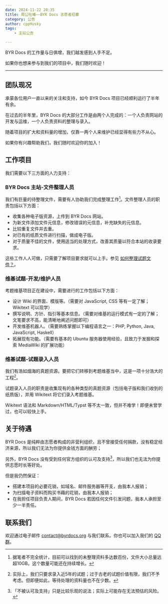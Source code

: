 ```yaml
---
date: 2024-11-22 20:35
title: 周公吐哺——BYR Docs 志愿者招募
category: 公告
author: cppHusky
tags:
    - 主站公告

---
```


BYR Docs 的工作量与日俱增，我们越发感到人手不足。

如果你也想来参与到我们的项目中，我们随时欢迎！

---

<PostDetail>

## 团队现况

承蒙各位用户一直以来的关注和支持，如今 BYR Docs 项目已经顺利运行了半年有余。

在过去的半年里，BYR Docs 的大部分工作是由两个人完成的：一个人负责网站的开发与运维，一个人负责资料的整理与录入。

随着项目的扩大和资料量的增加，仅靠一两个人来维护已经显得有些力不从心。

如果你有兴趣帮助我们，我们随时欢迎你的加入！

## 工作项目

我们需要以下三方面的人力支持：

### BYR Docs 主站-文件整理人员

我们有巨量的待整理文件，需要有人协助我们完成整理工作[^1]。文件整理人员的职责包括以下方面：

- 收集各种电子版资源，上传到 BYR Docs 网站。
- 为新文件添加文件元信息，修改错误的元信息，补充缺失的元信息。
- 比较重复文件并去重。
- 对已有的纸质文件进行扫描，做成电子版。
- 对于质量不佳的文件，使用适当的处理方式，改善其质量以符合本站的收录要求。

这些工作人人可做，只需要了解项目要求就可以上手。参见 [如何整理试题文件？](./how-to-organize-test/post.md)。
### 维基试题-开发/维护人员

考题维基项目正在建设中，需要进行的工作包括以下方面：

- 设计 Wiki 的界面、模版等。（需要对 JavaScript, CSS 等有一定了解；Wikitext 可以现学）
- 撰写说明、方针、指引等基本信息。（需要对维基的运行模式有一定的了解；文笔要求不高，能清晰地阐述问题即可）
- 开发维基机器人。（需要熟练掌握以下编程语言之一：PHP, Python, Java, JavaScript, Haskell）
- 拓展现有功能。（需要有基本的 Ubuntu 服务器使用经验，且致力于发掘和探索 MediaWiki 的扩展功能）

### 维基试题-试题录入人员

我们有浩如烟海的真题资源。要把它们转移到考题维基当中，这是一项十分浩大的工程[^2]。

试题录入人员的职责是收集现有的各种类型的真题资源（包括电子版和我们收到的纸质版），并用 Wikitext 将它们录入考题维基。

Wikitext 语法和 Markdown/HTML/Typst 等不太一致，但并不难学！即便未曾学过，也可以较快上手。

## 关于待遇

BYR Docs 是纯粹由志愿者构成的非营利组织，且不曾接受任何捐款，没有稳定经济来源，所以我们无法为你提供金钱方面的酬劳；

另外，BYR Docs 没有受到任何官方组织的认可及支持[^3]，所以我们也无法为你提供志愿时长等好处。

但是我仍然保证：

- 搭建本项目的必要花销，如域名、邮件服务器等开支，由我本人报销；
- 为扫描电子资料而购买书藉的花销，由我本人报销；
- 在我担任项目负责人期间，BYR Docs 若因任何文件引发问题，我本人承担至少一半责任。

## 联系我们

欢迎通过电子邮件 [contact@byrdocs.org](mailto:contact@byrdocs.org) 与我们联系。你也可以加入我们的 [QQ 群](https://qm.qq.com/cgi-bin/qm/qr?k=qv9lHWDHq-1alHIoT000jrUth_lWurwv)。

[^1]: 据笔者不完全统计，目前可以找到的未整理资料多达数百份，文件大小总量远超10GB。这个数量可能还在持续增长。

[^2]: 实际上，我们只要求录入近5年的试题；过于古老的试题价值有限，我们不予考虑。但即便如此，等待处理的资料量也不在少数。

[^3]: 「不被认可及支持」只是比较乐观的说法；实际上可能存在无法预估的风险。

</PostDetail>
